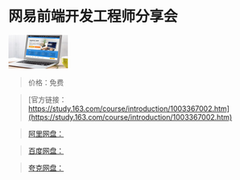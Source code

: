 # 网易前端开发工程师分享会

![img](../../../assets/study163/free/6631672497097280739.png)

> 价格：免费

> [官方链接：https://study.163.com/course/introduction/1003367002.htm](https://study.163.com/course/introduction/1003367002.htm)

> [阿里网盘：]()

> [百度网盘：]()

> [夸克网盘：]()
